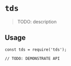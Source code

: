 # `tds`

> TODO: description

## Usage

```
const tds = require('tds');

// TODO: DEMONSTRATE API
```
